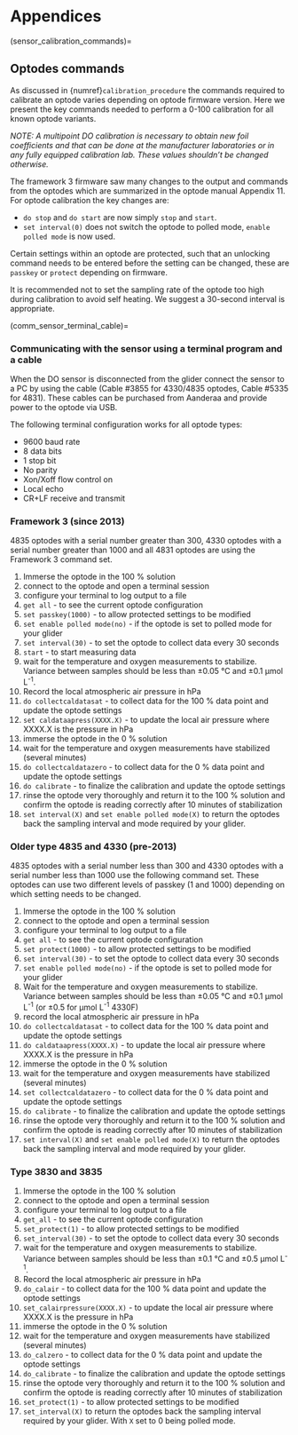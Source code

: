# Appendices

(sensor_calibration_commands)=
## Optodes commands

As discussed in {numref}`calibration_procedure` the commands required to calibrate an optode varies depending on optode firmware version.
Here we present the key commands needed to perform a 0-100 calibration for all known optode variants. 

*NOTE: A multipoint DO calibration is necessary to obtain new foil coefficients and that can be done at the manufacturer laboratories or in any fully equipped calibration lab. These values shouldn’t be changed otherwise.*

The framework 3 firmware saw many changes to the output and commands from the optodes which are summarized in the optode manual Appendix 11.
For optode calibration the key changes are:

- `do stop` and `do start` are now simply `stop` and `start`.
- `set interval(0)` does not switch the optode to polled mode, `enable polled mode` is now used.

Certain settings within an optode are protected, such that an unlocking command needs to be entered before the setting can be changed, these are `passkey` or `protect` depending on firmware.

It is recommended not to set the sampling rate of the optode too high during calibration to avoid self heating. We suggest a 30-second interval is appropriate.

(comm_sensor_terminal_cable)=
### Communicating with the sensor using a terminal program and a cable
When the DO sensor is disconnected from the glider connect the sensor to a PC by using the cable (Cable #3855 for 4330/4835 optodes, Cable #5335 for 4831).
These cables can be purchased from Aanderaa and provide power to the optode via USB.

The following terminal configuration works for all optode types:

- 9600 baud rate
- 8 data bits
- 1 stop bit
- No parity
- Xon/Xoff flow control on
- Local echo
- CR+LF receive and transmit

### Framework 3 (since 2013)

4835 optodes with a serial number greater than 300, 4330 optodes with a serial number greater than 1000 and all 4831 optodes are using the Framework 3 command set.

1. Immerse the optode in the 100 % solution
1. connect to the optode and open a terminal session
1. configure your terminal to log output to a file
1. `get all` - to see the current optode configuration
1. `set passkey(1000)` - to allow protected settings to be modified
1. `set enable polled mode(no)` - if the optode is set to polled mode for your glider
1. `set interval(30)` - to set the optode to collect data every 30 seconds
1. `start` - to start measuring data
1. wait for the temperature and oxygen measurements to stabilize. Variance between samples should be less than ±0.05 °C and ±0.1 µmol L<sup>-1</sup>.
1. Record the local atmospheric air pressure in hPa
1. `do collectcaldatasat` - to collect data for the 100 % data point and update the optode settings
1. `set caldataapress(XXXX.X)` - to update the local air pressure where XXXX.X is the pressure in hPa
1. immerse the optode in the 0 % solution
1. wait for the temperature and oxygen measurements have stabilized (several minutes)
1. `do collectcaldatazero` - to collect data for the 0 % data point and update the optode settings
1. `do calibrate` - to finalize the calibration and update the optode settings
1. rinse the optode very thoroughly and return it to the 100 % solution and confirm the optode is reading correctly after 10 minutes of stabilization
1. `set interval(X)` and `set enable polled mode(X)` to return the optodes back the sampling interval and mode required by your glider.

### Older type 4835 and 4330 (pre-2013)

4835 optodes with a serial number less than 300 and 4330 optodes with a serial number less than 1000 use the following command set.
These optodes can use two different levels of passkey (1 and 1000) depending on which setting needs to be changed.

1. Immerse the optode in the 100 % solution
1. connect to the optode and open a terminal session
1. configure your terminal to log output to a file
1. `get all` - to see the current optode configuration
1. `set protect(1000)` - to allow protected settings to be modified
1. `set interval(30)` - to set the optode to collect data every 30 seconds
1. `set enable polled mode(no)` - if the optode is set to polled mode for your glider
1. Wait for the temperature and oxygen measurements to stabilize. Variance between samples should be less than ±0.05 °C and ±0.1 µmol L<sup>-1</sup> (or ±0.5 for µmol L<sup>-1</sup> 4330F)
1. record the local atmospheric air pressure in hPa
1. `do collectcaldatasat` - to collect data for the 100 % data point and update the optode settings
1. `do caldataapress(XXXX.X)` - to update the local air pressure where XXXX.X is the pressure in hPa
1. immerse the optode in the 0 % solution
1. wait for the temperature and oxygen measurements have stabilized (several minutes)
1. `set collectcaldatazero` - to collect data for the 0 % data point and update the optode settings
1. `do calibrate` - to finalize the calibration and update the optode settings
1. rinse the optode very thoroughly and return it to the 100 % solution and confirm the optode is reading correctly after 10 minutes of stabilization
1. `set interval(X)` and `set enable polled mode(X)` to return the optodes back the sampling interval and mode required by your glider.

### Type 3830 and 3835

1. Immerse the optode in the 100 % solution
1. connect to the optode and open a terminal session
1. configure your terminal to log output to a file
1. `get_all` - to see the current optode configuration
1. `set_protect(1)` - to allow protected settings to be modified
1. `set_interval(30)` - to set the optode to collect data every 30 seconds
1. wait for the temperature and oxygen measurements to stabilize. Variance between samples should be less than ±0.1 °C and ±0.5 µmol L<sup>-1</sup>.
1. Record the local atmospheric air pressure in hPa
1. `do_calair` - to collect data for the 100 % data point and update the optode settings
1. `set_calairpressure(XXXX.X)` - to update the local air pressure where XXXX.X is the pressure in hPa
1. immerse the optode in the 0 % solution
1. wait for the temperature and oxygen measurements have stabilized (several minutes)
1. `do_calzero` - to collect data for the 0 % data point and update the optode settings
1. `do_calibrate` - to finalize the calibration and update the optode settings
1. rinse the optode very thoroughly and return it to the 100 % solution and confirm the optode is reading correctly after 10 minutes of stabilization
1. `set_protect(1)` - to allow protected settings to be modified
1. `set_interval(X)` to return the optodes back the sampling interval required by your glider. With `X` set to 0 being polled mode.

